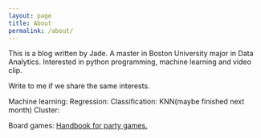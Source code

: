 ```yaml
---
layout: page
title: About
permalink: /about/
---
```



This is a blog written by Jade. A master in Boston University major in Data Analytics. Interested in python programming, machine learning and video clip.

Write to me if we share the same interests.

Machine learning:
Regression:
Classification:
KNN(maybe finished next month)
Cluster:

Board games:
[Handbook for party games.](https://jade2121.github.io/Blog/2021/10/15/%E7%8E%A9%E6%B3%95%E9%80%9F%E6%9F%A5%E6%89%8B%E5%86%8C.html)




[jekyll-organization]: https://github.com/jekyll
